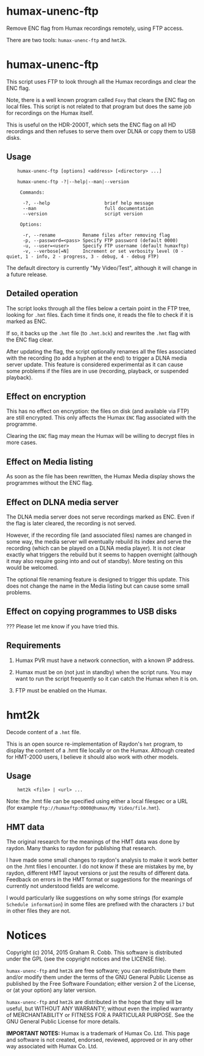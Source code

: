 # humax-unenc-ftp

Remove ENC flag from Humax recordings remotely, using FTP access.

There are two tools: `humax-unenc-ftp` and `hmt2k`.

# humax-unenc-ftp

This script uses FTP to look through all the Humax recordings and clear the ENC
flag.

Note, there is a well known program called `Foxy` that clears the ENC flag on
local files.  This script is not related to that program but does the same job
for recordings on the Humax itself.

This is useful on the HDR-2000T, which sets the ENC flag on all HD recordings
and then refuses to serve them over DLNA or copy them to USB disks.

## Usage
```
    humax-unenc-ftp [options] <address> [<directory> ...]

    humax-unenc-ftp -?|--help|--man|--version

     Commands:

      -?, --help                    brief help message
      --man                         full documentation
      --version                     script version

     Options:

      -r, --rename          Rename files after removing flag
      -p, --password=<pass> Specify FTP password (default 0000)
      -u, --user=<user>     Specify FTP username (default humaxftp)
      -v, --verbose[=N]     Increment or set verbosity level (0 - quiet, 1 - info, 2 - progress, 3 - debug, 4 - debug FTP)
```

The default directory is currently "My Video/Test", although it will change in
a future release.

## Detailed operation

The script looks through all the files below a certain point in the FTP tree,
looking for `.hmt` files.  Each time it finds one, it reads the file to check
if it is marked as ENC.

If so, it backs up the `.hmt` file (to `.hmt.bck`) and rewrites the `.hmt` flag
with the ENC flag clear.

After updating the flag, the script optionally renames all the files associated
with the recording (to add a hyphen at the end) to trigger a DLNA media server
update.  This feature is considered experimental as it can cause some problems
if the files are in use (recording, playback, or suspended playback).

## Effect on encryption

This has no effect on encryption: the files on disk (and available via FTP) are
still encrypted. This only affects the Humax `ENC` flag associated with the
programme.

Clearing the `ENC` flag may mean the Humax will be willing to decrypt files in
more cases.

## Effect on Media listing

As soon as the file has been rewritten, the Humax Media display shows the
programmes without the ENC flag.

## Effect on DLNA media server

The DLNA media server does not serve recordings marked as ENC.  Even if the flag
is later cleared, the recording is not served.

However, if the recording file (and associated files) names are changed in some
way, the media server will eventually rebuild its index and serve the recording
(which can be played on a DLNA media player). It is not clear exactly what
triggers the rebuild but it seems to happen overnight (although it may also
require going into and out of standby).  More testing on this would be welcomed.

The optional file renaming feature is designed to trigger this update. This
does not change the name in the Media listing but can cause some small problems.

## Effect on copying programmes to USB disks

??? Please let me know if you have tried this.

## Requirements

1. Humax PVR must have a network connection, with a known IP address.

2. Humax must be on (not just in standby) when the script runs.
You may want to run the script frequently so it can catch the Humax
when it is on.

3. FTP must be enabled on the Humax.

# hmt2k

Decode content of a `.hmt` file.

This is an open source re-implementation of Raydon's `hmt` program, to
display the content of a .hmt file locally or on the Humax. Although
created for HMT-2000 users, I believe it should also work with other
models.

## Usage
```
    hmt2k <file> | <url> ...

```

Note: the .hmt file can be specified using either a local filespec or a URL
(for example `ftp://humaxftp:0000@humax/My Video/file.hmt`).

## HMT data

The original research for the meanings of the HMT data was done by raydon.
Many thanks to raydon for publishing that research.

I have made some small changes to raydon's analysis to make it work better
on the .hmt files I encounter.  I do not know if these are mistakes by me,
by raydon, different HMT layout versions or just the results of different
data.  Feedback on errors in the HMT format or suggestions for the meanings
of currently not understood fields are welcome.

I would particularly like suggestions on why some strings (for example
`Schedule information`) in some files are prefixed with the characters
`i7` but in other files they are not.

# Notices
Copyright (c) 2014, 2015 Graham R. Cobb.
This software is distributed under the GPL (see the copyright notices and the
LICENSE file).

`humax-unenc-ftp` and `hmt2k` are free software; you can redistribute them
and/or modify them under the terms of the GNU General Public License as
published by the Free Software Foundation; either version 2 of the License,
or (at your option) any later version.

`humax-unenc-ftp` and `hmt2k` are distributed in the hope that they will be
useful, but WITHOUT ANY WARRANTY; without even the implied warranty of
MERCHANTABILITY or FITNESS FOR A PARTICULAR PURPOSE.  See the
GNU General Public License for more details.

**IMPORTANT NOTES:** Humax is a trademark of Humax Co. Ltd.
This page and software is not created, endorsed, reviewed, approved or in any
other way associated with Humax Co. Ltd.

